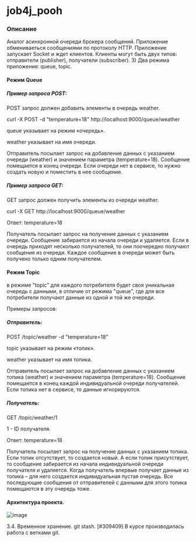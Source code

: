 # job4j_pooh

### Описание

Аналог асинхронной очереди брокера сообщений. Приложение обмениваеться сообщениями по протоколу HTTP.
Приложение запускает Socket и ждет клиентов. Клиенты могут быть двух типов: отправители (publisher), получатели (subscriber).
3) Два режима приложения: queue, topic.

#### Режим Queue

##### Пример запроса POST:
POST запрос должен добавить элементы в очередь weather.

curl -X POST -d "temperature=18" http://localhost:9000/queue/weather

queue указывает на режим «очередь».

weather указывает на имя очереди. 

Отправитель посылает запрос на добавление данных с указанием очереди (weather) и значением параметра (temperature=18). Сообщение помещается в конец очереди. Если очереди нет в сервисе, то нужно создать новую и поместить в нее сообщение.

##### Пример запроса GET:
GET запрос должен получить элементы из очереди weather.

curl -X GET http://localhost:9000/queue/weather

Ответ: temperature=18

Получатель посылает запрос на получение данных с указанием очереди. Сообщение забирается из начала очереди и удаляется.
Если в очередь приходят несколько получателей, то они поочередно получают сообщения из очереди.
Каждое сообщение в очереди может быть получено только одним получателем.

#### Режим Topic

в режиме "topic" для каждого потребителя будет своя уникальная очередь с данными, в отличие от режима "queue", где для все потребители получают данные из одной и той же очереди.

Примеры запросов:

##### Отправитель:

POST /topic/weather -d "temperature=18"

topic указывает на режим «топик».

weather указывает на имя топика.

Отправитель посылает запрос на добавление данных с указанием топика (weather) и значением параметра (temperature=18). Сообщение помещается в конец каждой индивидуальной очереди получателей. Если топика нет в сервисе, то данные игнорируются.

##### Получатель:

GET /topic/weather/1

1 - ID получателя.

Ответ: temperature=18

Получатель посылает запрос на получение данных с указанием топика. Если топик отсутствует, то создается новый. А если топик присутствует, то сообщение забирается из начала индивидуальной очереди получателя и удаляется. Когда получатель впервые получает данные из топика – для него создается индивидуальная пустая очередь. Все последующие сообщения от отправителей с данными для этого топика помещаются в эту очередь тоже.

#### Архитектура проекта.
![image](https://user-images.githubusercontent.com/20035630/159864571-125884cd-bc83-4a10-8dac-747beec575ab.png)


3.4. Временное хранение. git stash. [#309409]
В курсе производилась работа с ветками git.
